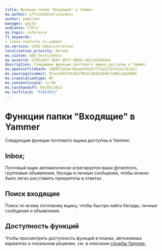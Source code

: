 ```yaml
---
title: Функции папки "Входящие" в Yammer
ms.author: office365servicedesc
author: pamelaar
manager: gailw
audience: ITPro
ms.topic: reference
f1_keywords:
- inbox-features-in-yammer
ms.service: o365-administration
localization_priority: Normal
ms.custom: Adm_ServiceDesc
ms.assetid: b785a557-3697-4077-8008-c85c822b6dea
description: Следующие функции почтового ящика доступны в Yammer.
ms.openlocfilehash: 2060f2debe7deae4f0297f71e227b7e3a17419c2
ms.sourcegitcommit: 9fac5d9579e3b370b15384b36d0f1805cab20065
ms.translationtype: MT
ms.contentlocale: ru-RU
ms.lasthandoff: 04/09/2021
ms.locfileid: "51653531"
---
```

# <a name="inbox-features-in-yammer"></a>Функции папки "Входящие" в Yammer

Следующие функции почтового ящика доступны в Yammer.
  
## <a name="inbox"></a>Inbox;

Почтовый ящик автоматически агрегируется ваши @mentions, групповые объявления, беседы и личные сообщения, чтобы можно было легко расставить приоритеты в ответах.
  
## <a name="inbox-search"></a>Поиск входящие

Поиск по всему почтовому ящику, чтобы быстро найти беседы, личные сообщения и объявления.
  
## <a name="feature-availability"></a>Доступность функций

Чтобы просмотреть доступность функций в планах, автономных вариантах и локальном решении, см. в описании [службы Yammer.](yammer-service-description.md)
  

